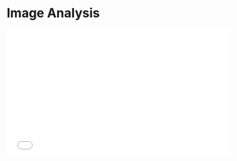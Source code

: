 # Image Analysis

<div style="position: relative; width: 100%; height: 0; padding-bottom: 56.25%; overflow: hidden;">
  <iframe src="${PRIVATE_VIDEO_INTRO_1}" frameborder="0" allowfullscreen style="position: absolute; top: 0; left: 0; width: 100%; height: 100%; border: none; object-fit: cover;" />
</div>

<img height="329" width="602" src="${PRIVATE_IMAGE_MOD2_1}" />

**Using the image provided, which displays the U.S. Real GDP Growth percentages from 2012 to 2019, let’s walk through the key steps for understanding and analysing the data effectively:** &#x20;

## <span style="color:#364BC9">i. Understanding the Context</span>

To interpret the chart, it’s important to identify:

* **Measurement**: The chart shows the annual percentage growth of the U.S. Real GDP from 2012 to 2019, reflecting economic health adjusted for inflation.
* **Key Values**: The highest growth was in 2015 (3.1%), and the lowest was in 2016 (1.7%). The x-axis displays the years, and the y-axis shows GDP growth percentages.
* **Trends**: GDP growth peaked in 2015, dropped sharply in 2016, then rebounded to 3.0% in 2018 before falling again to 2.2% in 2019, indicating a cyclical pattern.

## <span style="color:#364BC9">ii. Research as a Key Aspect for Image Understanding</span>

Visual data alone provides trends, but understanding **why** these changes occur requires research:&#x20;

* **Peaks in 2015 and 2018**: Research may show these were due to favourable policies, economic stimulus, or global conditions like tax changes.
* **Declines in 2016 and 2019**: These could result from slower global growth, trade tensions, or market downturns. Researching these factors adds depth and clarity. 

## <span style="color:#364BC9">iii. Why Research Matters</span>

Connecting visual data with real-world context is crucial for meaningful analysis:

* **Identifying Anomalies**: Research explains dips (e.g., 2016) and rises (e.g., 2018) by uncovering policies, trade conditions, or other influencing factors.
* **Linking Events**: Economic events like trade deals, tariffs, or fiscal policies affect GDP growth. Understanding these links enables more complex prompts, such as predicting trends or comparing growth patterns.

:::tip
In short, effective image analysis combines visual observation with research, leading to deeper insights and more challenging questions for AI models.
:::